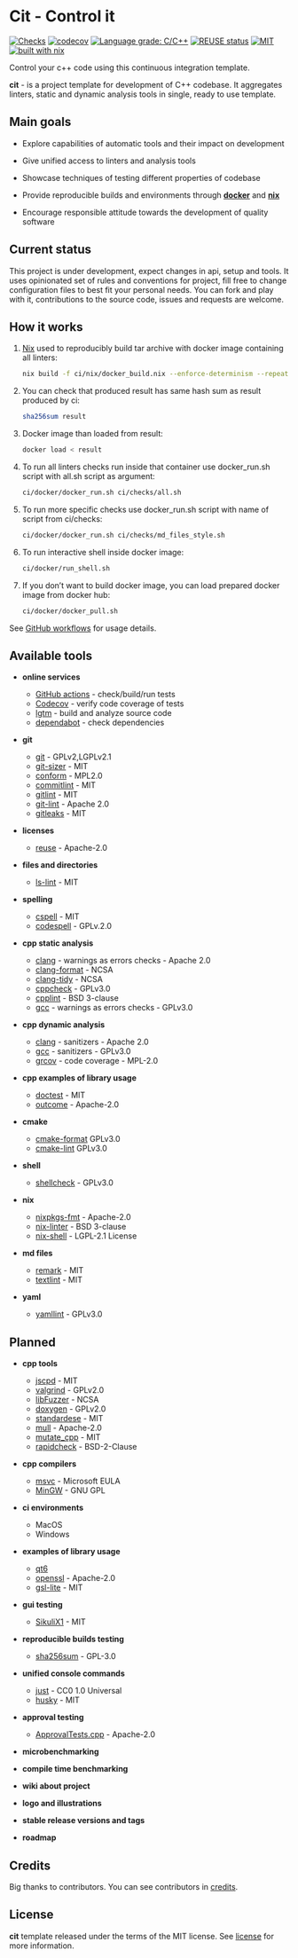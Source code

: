<!--
SPDX-FileCopyrightText: © 2022 Melg Eight <public.melg8@gmail.com>

SPDX-License-Identifier: MIT
-->

# Cit - Control it

[![Checks](https://github.com/melg8/cit/actions/workflows/checks.yml/badge.svg?branch=main)][1]
[![codecov](https://codecov.io/gh/melg8/cit/branch/main/graph/badge.svg?token=S3LWXOZDEJ)][2]
[![Language grade: C/C++](https://img.shields.io/lgtm/grade/cpp/g/melg8/cit.svg?logo=lgtm&logoWidth=18)][5]
[![REUSE status](https://api.reuse.software/badge/github.com/melg8/cit)][10]
[![MIT](https://img.shields.io/badge/License-MIT-blue.svg)](https://github.com/melg8/cit/blob/main/license.md)
[![built with nix](https://img.shields.io/badge/Built_With-Nix-5277C3.svg?logo=nixos&labelColor=73C3D5)][3]

Control your c++ code using this continuous integration template.

**cit** - is a project template for development of C++ codebase.
It aggregates linters, static and dynamic analysis tools in single,
ready to use template.

## Main goals

- Explore capabilities of automatic tools and their impact on development

- Give unified access to linters and analysis tools

- Showcase techniques of testing different properties of codebase

- Provide reproducible builds and environments through
    [**docker**](https://www.docker.com/) and
    [**nix**](https://github.com/nix-community/awesome-nix)

- Encourage responsible attitude towards the development of quality software

## Current status

This project is under development, expect changes in api, setup and tools.
It uses opinionated set of rules and conventions for project,
fill free to change configuration files to best fit your personal needs.
You can fork and play with it, contributions to the source code,
issues and requests are welcome.

## How it works

1. [Nix](https://github.com/nixos/nix) used to reproducibly build
   tar archive with docker image containing all linters:

   ``` bash
   nix build -f ci/nix/docker_build.nix --enforce-determinism --repeat 1 --keep-failed
   ```

1. You can check that produced result has same hash sum as result
   produced by ci:

   ``` bash
   sha256sum result
   ```

1. Docker image than loaded from result:

   ``` bash
   docker load < result
   ```

1. To run all linters checks run inside that container use docker_run.sh script
   with all.sh script as argument:

   ``` bash
   ci/docker/docker_run.sh ci/checks/all.sh
   ```

1. To run more specific checks use docker_run.sh script with name of
   script from ci/checks:

   ``` bash
   ci/docker/docker_run.sh ci/checks/md_files_style.sh
   ```

1. To run interactive shell inside docker image:

   ``` bash
   ci/docker/run_shell.sh
   ```

1. If you don’t want to build docker image, you can load prepared docker
   image from docker hub:

   ``` bash
   ci/docker/docker_pull.sh
   ```

See [GitHub workflows](.github/workflows/checks.yml) for usage details.

## Available tools

- **online services**
  - [GitHub actions][6] - check/build/run tests
  - [Codecov][7] - verify code coverage of tests
  - [lgtm](https://lgtm.com/) - build and analyze source code
  - [dependabot][8] - check dependencies

- **git**
  - [git](https://github.com/git/git) - GPLv2,LGPLv2.1
  - [git-sizer](https://github.com/github/git-sizer) - MIT
  - [conform](https://github.com/talos-systems/conform) - MPL2.0
  - [commitlint](https://github.com/conventional-changelog/commitlint) - MIT
  - [gitlint](https://github.com/jorisroovers/gitlint) - MIT
  - [git-lint](https://github.com/bkuhlmann/git-lint) - Apache 2.0
  - [gitleaks](https://github.com/zricethezav/gitleaks) - MIT

- **licenses**
  - [reuse](https://github.com/fsfe/reuse-tool) - Apache-2.0

- **files and directories**
  - [ls-lint](https://github.com/loeffel-io/ls-lint) - MIT

- **spelling**
  - [cspell](https://github.com/streetsidesoftware/cspell) - MIT
  - [codespell](https://github.com/codespell-project/codespell) - GPLv.2.0

- **cpp static analysis**
  - [clang](https://clang.llvm.org/) - warnings as errors checks - Apache 2.0
  - [clang-format](https://clang.llvm.org/docs/ClangFormat.html) - NCSA
  - [clang-tidy](https://clang.llvm.org/extra/clang-tidy) - NCSA
  - [cppcheck](https://github.com/danmar/cppcheck) - GPLv3.0
  - [cpplint](https://github.com/cpplint/cpplint) - BSD 3-clause
  - [gcc](https://gcc.gnu.org/) - warnings as errors checks - GPLv3.0

- **cpp dynamic analysis**
  - [clang](https://clang.llvm.org/) - sanitizers - Apache 2.0
  - [gcc](https://gcc.gnu.org/) - sanitizers - GPLv3.0
  - [grcov](https://github.com/mozilla/grcov) - code coverage - MPL-2.0

- **cpp examples of library usage**
  - [doctest](https://github.com/doctest/doctest) - MIT
  - [outcome](https://github.com/ned14/outcome) - Apache-2.0

- **cmake**
  - [cmake-format](https://github.com/cheshirekow/cmake_format) GPLv3.0
  - [cmake-lint](https://github.com/cheshirekow/cmake_format) GPLv3.0

- **shell**
  - [shellcheck](https://github.com/koalaman/shellcheck) - GPLv3.0

- **nix**
  - [nixpkgs-fmt](https://github.com/nix-community/nixpkgs-fmt) - Apache-2.0
  - [nix-linter](https://github.com/Synthetica9/nix-linter) - BSD 3-clause
  - [nix-shell][4] - LGPL-2.1 License

- **md files**
  - [remark](https://github.com/remarkjs/remark) - MIT
  - [textlint](https://github.com/textlint/textlint) - MIT

- **yaml**
  - [yamllint](https://github.com/adrienverge/yamllint) - GPLv3.0

## Planned

- **cpp tools**
  - [jscpd](https://github.com/kucherenko/jscpd) - MIT
  - [valgrind](https://valgrind.org/) - GPLv2.0
  - [libFuzzer](https://llvm.org/docs/LibFuzzer.html) - NCSA
  - [doxygen](https://github.com/doxygen/doxygen) - GPLv2.0
  - [standardese](https://github.com/standardese/standardese) - MIT
  - [mull](https://github.com/mull-project/mull) - Apache-2.0
  - [mutate_cpp](https://github.com/nlohmann/mutate_cpp) - MIT
  - [rapidcheck](https://github.com/emil-e/rapidcheck) - BSD-2-Clause

- **cpp compilers**
  - [msvc](https://docs.microsoft.com/en-us/cpp/?view=msvc-170) - Microsoft EULA
  - [MinGW](https://www.mingw-w64.org/) - GNU GPL

- **ci environments**
  - MacOS
  - Windows

- **examples of library usage**
  - [qt6](https://www.qt.io/product/qt6)
  - [openssl](https://github.com/openssl/openssl) - Apache-2.0
  - [gsl-lite](https://github.com/gsl-lite/gsl-lite) - MIT

- **gui testing**
  - [SikuliX1](https://github.com/RaiMan/SikuliX1) - MIT

- **reproducible builds testing**
  - [sha256sum](https://github.com/coreutils/coreutils) - GPL-3.0

- **unified console commands**
  - [just](https://github.com/casey/just) - CC0 1.0 Universal
  - [husky](https://github.com/typicode/husky) - MIT

- **approval testing**
  - [ApprovalTests.cpp][9] - Apache-2.0

- **microbenchmarking**

- **compile time benchmarking**

- **wiki about project**

- **logo and illustrations**

- **stable release versions and tags**

- **roadmap**

## Credits

Big thanks to contributors. You can see contributors in [credits](credits.md).

## License

**cit** template released under the terms of the MIT license.
See [license](license.md) for more information.

[1]: https://github.com/melg8/cit/actions/workflows/checks.yml
[2]: https://codecov.io/gh/melg8/cit
[3]: https://builtwithnix.org
[4]: https://nixos.org/manual/nix/unstable/command-ref/nix-shell.html
[5]: https://lgtm.com/projects/g/melg8/cit/context:cpp
[6]: https://github.com/melg8/cit/actions
[7]: https://app.codecov.io/gh/melg8/cit
[8]: https://github.com/dependabot/dependabot-core
[9]: https://github.com/approvals/ApprovalTests.cpp
[10]: https://api.reuse.software/info/github.com/melg8/cit
